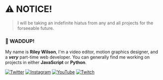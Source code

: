 # ⚠️ NOTICE!
> I will be taking an indefinite hiatus from any and all projects for the forseeable future.

### 👋 WADDUP!

My name is **Riley Wilson**, I'm a video editor, motion graphics designer, and a ***very*** part-time web developer. You can generally find me working on projects in either **JavaScript** or **Python**.

[![Twitter](https://img.shields.io/badge/Twitter-0072bf?style=flat-square&logo=Twitter&logoColor=FFFFFF&labelColor=1D9BF0)](https://twitter.com/theltwilson) [![Instagram](https://img.shields.io/badge/Instagram-d1566d?style=flat-square&logo=Instagram&logoColor=FFFFFF&labelColor=%23E4405F)](https://instagram.com/theltwilson) [![YouTube](https://img.shields.io/badge/YouTube-ff4040?style=flat-square&logo=YouTube&logoColor=FFFFFF&labelColor=FF0000)](https://youtube.com/@theltwilson) [![Twitch](https://img.shields.io/badge/Twitch-aa70ff?style=flat-square&logo=Twitch&logoColor=FFFFFF&labelColor=%239146FF)](https://twitch.tv/theltwilson)
